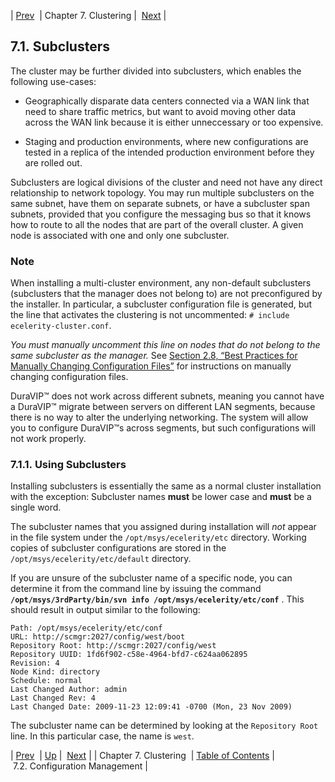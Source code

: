 | [Prev](cluster)  | Chapter 7. Clustering |  [Next](cluster.config.management.php) |

## 7.1. Subclusters

The cluster may be further divided into subclusters, which enables the following use-cases:

*   Geographically disparate data centers connected via a WAN link that need to share traffic metrics, but want to avoid moving other data across the WAN link because it is either unneccessary or too expensive.

*   Staging and production environments, where new configurations are tested in a replica of the intended production environment before they are rolled out.

Subclusters are logical divisions of the cluster and need not have any direct relationship to network topology. You may run multiple subclusters on the same subnet, have them on separate subnets, or have a subcluster span subnets, provided that you configure the messaging bus so that it knows how to route to all the nodes that are part of the overall cluster. A given node is associated with one and only one subcluster.

### Note

When installing a multi-cluster environment, any non-default subclusters (subclusters that the manager does not belong to) are not preconfigured by the installer. In particular, a subcluster configuration file is generated, but the line that activates the clustering is not uncommented: `# include ecelerity-cluster.conf`.

*You must manually uncomment this line on nodes that do not belong to the same subcluster as the manager.*                                                                                                      See [Section 2.8, “Best Practices for Manually Changing Configuration Files”](conf.manual.changes "2.8. Best Practices for Manually Changing Configuration Files") for instructions on manually changing configuration files.

DuraVIP™ does not work across different subnets, meaning you cannot have a DuraVIP™ migrate between servers on different LAN segments, because there is no way to alter the underlying networking. The system will allow you to configure DuraVIP™s across segments, but such configurations will not work properly.

### 7.1.1. Using Subclusters

Installing subclusters is essentially the same as a normal cluster installation with the exception: Subcluster names **must** be lower case and **must** be a single word.

The subcluster names that you assigned during installation will *not* appear in the file system under the `/opt/msys/ecelerity/etc` directory. Working copies of subcluster configurations are stored in the `/opt/msys/ecelerity/etc/default` directory.

If you are unsure of the subcluster name of a specific node, you can determine it from the command line by issuing the command **`/opt/msys/3rdParty/bin/svn info /opt/msys/ecelerity/etc/conf`**                                   . This should result in output similar to the following:

```
Path: /opt/msys/ecelerity/etc/conf
URL: http://scmgr:2027/config/west/boot
Repository Root: http://scmgr:2027/config/west
Repository UUID: 1fd6f902-c58e-4964-bfd7-c624aa062895
Revision: 4
Node Kind: directory
Schedule: normal
Last Changed Author: admin
Last Changed Rev: 4
Last Changed Date: 2009-11-23 12:09:41 -0700 (Mon, 23 Nov 2009)
```

The subcluster name can be determined by looking at the `Repository Root` line. In this particular case, the name is `west`.

| [Prev](cluster)  | [Up](cluster.php) |  [Next](cluster.config.management.php) |
| Chapter 7. Clustering  | [Table of Contents](index) |  7.2. Configuration Management |
